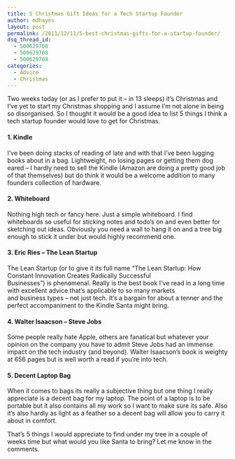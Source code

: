 ```yaml
---
title: 5 Christmas Gift Ideas for a Tech Startup Founder
author: mdhayes
layout: post
permalink: /2011/12/11/5-best-christmas-gifts-for-a-startup-founder/
dsq_thread_id:
  - 500629708
  - 500629708
  - 500629708
categories:
  - Advice
  - Christmas
---
```

Two weeks today (or as I prefer to put it &#8211; in 13 sleeps) it&#8217;s Christmas and I&#8217;ve yet to start my Christmas shopping and I assume I&#8217;m not alone in being so disorganised. So I thought it would be a good idea to list 5 things I think a tech startup founder would love to get for Christmas.

#### 1. Kindle

I&#8217;ve been doing stacks of reading of late and with that I&#8217;ve been lugging books about in a bag. Lightweight, no losing pages or getting them dog eared &#8211; I hardly need to sell the Kindle (Amazon are doing a pretty good job of that themselves) but do think it would be a welcome addition to many founders collection of hardware.

#### 2. Whiteboard

Nothing high tech or fancy here. Just a simple whiteboard. I find whiteboards so useful for sticking notes and todo&#8217;s on and even better for sketching out ideas. Obviously you need a wall to hang it on and a tree big enough to stick it under but would highly recommend one.

#### 3. Eric Ries &#8211; The Lean Startup

The Lean Startup (or to give it its full name &#8220;The Lean Startup: How Constant Innovation Creates Radically Successful Businesses&#8221;) is phenomenal. Really is the best book I&#8217;ve read in a long time with excellent advice that&#8217;s applicable to so many markets and business types &#8211; not just tech. It&#8217;s a bargain for about a tenner and the perfect accompaniment to the Kindle Santa might bring.

#### 4. Walter Isaacson &#8211; Steve Jobs

Some people really hate Apple, others are fanatical but whatever your opinion on the company you have to admit Steve Jobs had an immense impact on the tech industry (and beyond). Walter Isaacson&#8217;s book is weighty at 656 pages but is well worth a read if you&#8217;re into tech.

#### 5. Decent Laptop Bag

When it comes to bags its really a subjective thing but one thing I really appreciate is a decent bag for my laptop. The point of a laptop is to be portable but it also contains all my work so I want to make sure its safe. Also it&#8217;s also hardly as light as a feather so a decent bag will allow you to carry it about in comfort.

That&#8217;s 5 things I would appreciate to find under my tree in a couple of weeks time but what would you like Santa to bring? Let me know in the comments.